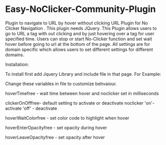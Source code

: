 # Easy-NoClicker-Community-Plugin
Plugin to navigate to URL by hover without clicking URL
Plugin for No Clicker Navigation . 
This plugin needs JQuery. This Plugin allows users to go to URL a tag with out clicking and by just hovering over a tag for user specified time.
Users can stop or start No-Clicker function and set wait hover before going to url at the bottom of the page.
All settings are for domain specific which allows users to set different settings for different domains.

Installation:

To install first add Jquery Library and include file in that page.
For Example:
<script src="https://ajax.googleapis.com/ajax/libs/jquery/3.2.1/jquery.min.js"> </script>

<script src="EasyNoClickerCommunityPlugin.js"> </script>


Change these variables in file to customize behvaiour.

hoverTimefree - wait time between hover and noclicker set in milliseconds

clickerOnOfffree- default setting to activate or deactivate noclicker 'on'- activate 'off' - deactivate

hoverWaitColorfree - set color code to highlight when hover

hoverEnterOpacityfree - set opacity during hover

hoverLeaveOpacityfree - set opacity after hover
